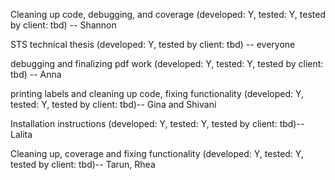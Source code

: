 Cleaning up code, debugging, and coverage (developed: Y, tested: Y, tested by client: tbd) -- Shannon

STS technical thesis (developed: Y, tested by client: tbd) -- everyone 

debugging and finalizing pdf work (developed: Y, tested: Y, tested by client: tbd) -- Anna

printing labels and cleaning up code, fixing functionality (developed: Y, tested: Y, tested by client: tbd)-- Gina and Shivani

Installation instructions (developed: Y, tested: Y, tested by client: tbd)-- Lalita

Cleaning up, coverage and fixing functionality (developed: Y, tested: Y, tested by client: tbd)-- Tarun, Rhea





